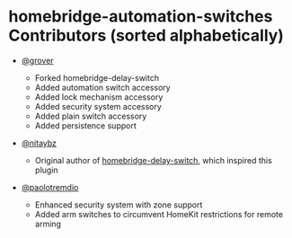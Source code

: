 # homebridge-automation-switches Contributors (sorted alphabetically)

* [@grover](https://github.com/grover)

  * Forked homebridge-delay-switch
  * Added automation switch accessory
  * Added lock mechanism accessory
  * Added security system accessory
  * Added plain switch accessory
  * Added persistence support

* [@nitaybz](https://github.com/nitaybz)

  * Original author of [homebridge-delay-switch](https://github.com/nitaybz/homebridge-delay-switch), which inspired this plugin

* [@paolotremdio](https://github.com/paolotremadio)

  * Enhanced security system with zone support
  * Added arm switches to circumvent HomeKit restrictions for remote arming
